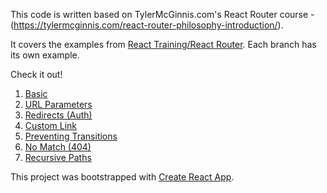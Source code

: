 This code is written based on TylerMcGinnis.com's React Router course - (https://tylermcginnis.com/react-router-philosophy-introduction/).

It covers the examples from [React Training/React Router](https://reacttraining.com/react-router/web/example). Each branch has its own example.

Check it out!

1. [Basic](https://reacttraining.com/react-router/web/example/basic) 
2. [URL Parameters](https://reacttraining.com/react-router/web/example/url-params)
3. [Redirects (Auth)](https://reacttraining.com/react-router/web/example/auth-workflow)
4. [Custom Link](https://reacttraining.com/react-router/web/example/custom-link)
5. [Preventing Transitions](https://reacttraining.com/react-router/web/example/preventing-transitions)
6. [No Match (404)](https://reacttraining.com/react-router/web/example/no-match)
7. [Recursive Paths](https://reacttraining.com/react-router/web/example/recursive-paths)


This project was bootstrapped with [Create React App](https://github.com/facebookincubator/create-react-app).